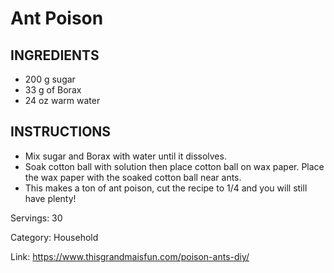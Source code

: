 # Ant Poison

## INGREDIENTS

- 200 g sugar
- 33 g of Borax
- 24 oz warm water

## INSTRUCTIONS

- Mix sugar and Borax with water until it dissolves.
- Soak cotton ball with solution then place cotton ball on wax paper. Place the wax paper with the soaked cotton ball near ants.
- This makes a ton of ant poison, cut the recipe to 1/4 and you will still have plenty!

Servings: 30

Category: Household

Link: https://www.thisgrandmaisfun.com/poison-ants-diy/

